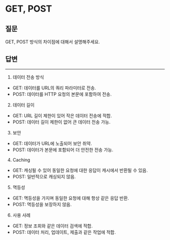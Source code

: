 # GET, POST
## 질문
GET, POST 방식의 차이점에 대해서 설명해주세요.

## 답변

* * *
1. 데이터 전송 방식
- GET: 데이터를 URL의 쿼리 파라미터로 전송.
- POST: 데이터를 HTTP 요청의 본문에 포함하여 전송.

2. 데이터 길이
- GET: URL 길이 제한이 있어 작은 데이터 전송에 적합.
- POST: 데이터 길이 제한이 없어 큰 데이터 전송 가능.

3. 보안
- GET: 데이터가 URL에 노출되어 보안 취약.
- POST: 데이터가 본문에 포함되어 더 안전한 전송 가능.

4. Caching
- GET: 캐싱될 수 있어 동일한 요청에 대한 응답이 캐시에서 반환될 수 있음.
- POST: 일반적으로 캐싱되지 않음.

5. 멱등성
- GET: 멱등성을 가지며 동일한 요청에 대해 항상 같은 응답 반환.
- POST: 멱등성을 보장하지 않음.

6. 사용 사례
- GET: 정보 조회와 같은 데이터 검색에 적합.
- POST: 데이터 처리, 업데이트, 제출과 같은 작업에 적합.